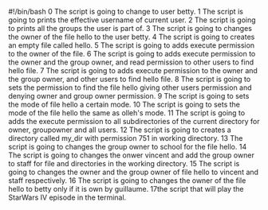 #!/bin/bash
0 The script is going to change to user betty.
1 The script is going to prints the effective username of current user.
2 The script is going to prints all the groups the user is part of.
3 The script is going to changes the owner of the file hello to the user betty.
4 The script is going to creates an empty file called hello.
5 The script is going to adds execute permission to the owner of the file.
6 The script is going to adds execute permission to the owner and the group owner, and read permission to other users to find hello file.
7 The script is going to adds execute permission to the owner and the group owner, and other users to find hello file.
8 The script is going to sets the permission to find the file hello giving other users permission and denying owner and group owner permission.
9 The script is going to sets the mode of file hello a certain mode.
10 The script is going to sets the mode of the file hello the same as olleh's mode.
11 The script is going to adds the execute permission to all subdirectories of the current directory for owner, groupowner and all users.
12 The script is going to creates a directory called my_dir with permission 751 in working directory.
13 The script is going to changes the group owner to school for the file hello.
14 The script is going to changes the onwer vincent and add the group owner to staff for file and directories in the working directory.
15 The script is going to changes the owner and the group owner of file hello to vincent and staff respectively.
16 The script is going to changes the owner of the file hello to betty only if it is own by guillaume.
17the script that will play the StarWars IV episode in the terminal.
